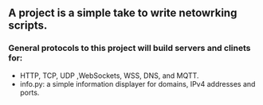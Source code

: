 ## A project is a simple take to write netowrking scripts.
### General protocols to this project will build servers and clinets for:
  - HTTP, TCP, UDP ,WebSockets, WSS, DNS, and MQTT.
  - info.py:  a simple information displayer for domains, IPv4 addresses and ports. 
